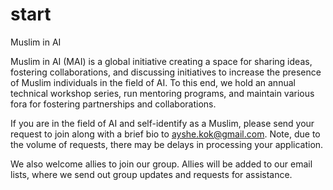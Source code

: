 # start

Muslim in AI

Muslim in AI (MAI) is a global initiative creating a space for sharing ideas, fostering collaborations, and discussing initiatives to increase the presence of Muslim individuals in the field of AI. To this end, we hold an annual technical workshop series, run mentoring programs, and maintain various fora for fostering partnerships and collaborations.

If you are in the field of AI and self-identify as a Muslim, please send your request to join along with a brief bio to ayshe.kok@gmail.com. Note, due to the volume of requests, there may be delays in processing your application.

We also welcome allies to join our group. Allies will be added to our email lists, where we send out group updates and requests for assistance.
